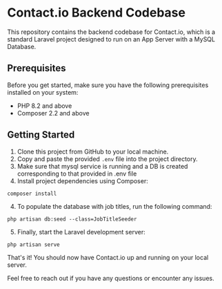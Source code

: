 <!DOCTYPE html>
<html lang="en">
<head>
    <meta charset="UTF-8">
    <meta name="viewport" content="width=device-width, initial-scale=1.0">
    <title>Contact.io Backend Codebase</title>
</head>
<body>
    <h1>Contact.io Backend Codebase</h1><p>This repository contains the backend codebase for Contact.io, which is a standard Laravel project designed to run on an App Server with a MySQL Database.</p>
    <h2>Prerequisites</h2>
    <p>Before you get started, make sure you have the following prerequisites installed on your system:</p>
    <ul>
        <li>PHP 8.2 and above</li>
        <li>Composer 2.2 and above</li>
    </ul>



<h2>Getting Started</h2>
<ol>
<li>Clone this project from GitHub to your local machine.</li>
<li>Copy and paste the provided <code>.env</code> file into the project directory.</li>
<li> Make sure that mysql service is running and a DB is created corresponding to that provided in .env file</li>
<li>Install project dependencies using Composer:</li>
</ol>
<pre><code>composer install</code></pre>

<ol start="4">
        <li>To populate the database with job titles, run the following command:</li>
    </ol>
    <pre><code>php artisan db:seed --class=JobTitleSeeder</code></pre>
<ol start="5">
        <li>Finally, start the Laravel development server:</li>
    </ol>
    <pre><code>php artisan serve</code></pre>

<p>That's it! You should now have Contact.io up and running on your local server.</p>

<p>Feel free to reach out if you have any questions or encounter any issues.</p>

</body>
</html>
